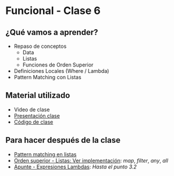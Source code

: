# Funcional - Clase 6

## ¿Qué vamos a aprender?

* Repaso de conceptos
  * Data
  * Listas
  * Funciones de Orden Superior
* Definiciones Locales (Where / Lambda)
* Pattern Matching con Listas

## Material utilizado

* Video de clase
* [Presentación clase](https://docs.google.com/presentation/d/1pEo2zvWwQ0eNbarm2WosGPaCNEaZxmGTH3lkgCYcIWs)
* [Código de clase](https://github.com/pdep-st/seguimiento/blob/main/seguimiento/2023/funcional/practica/clase6.hs)

## Para hacer después de la clase

* [Pattern matching en listas](https://docs.google.com/document/d/11C2UAbP70dP7sTID-ZxJm_a-5ypKxQUEuZr6GVk5yFI/edit#heading=h.rkeb5q1444o5)
* [Orden superior - Listas: Ver implementación](https://docs.google.com/document/d/1Rzsp5A46R_WdC-NJ6_SKrUrtZ6LmR5A52BazE9XPLIc/edit#heading=h.1rnil5ezx59z): _map_, _filter_, _any_, _all_
* [Apunte - Expresiones Lambdas](https://docs.google.com/document/d/1LKVaZHuJqxf2FcOK17vZjxq0CTT4sohqSsfhWmhQ6ks/edit): _Hasta el punto 3.2_